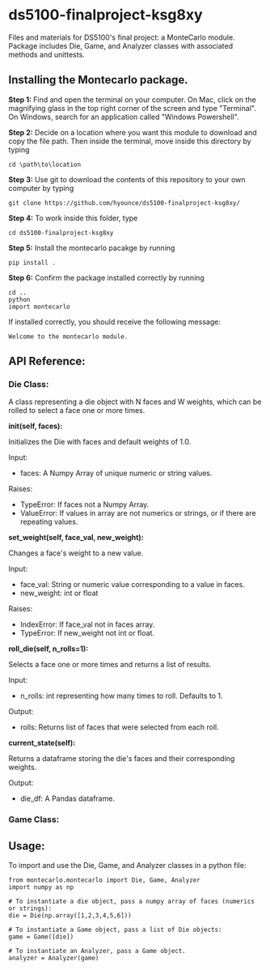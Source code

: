 # ds5100-finalproject-ksg8xy
Files and materials for DS5100's final project: a MonteCarlo module. Package includes Die, Game, and Analyzer classes with associated methods and unittests. 

## Installing the Montecarlo package. 
**Step 1:** Find and open the terminal on your computer. On Mac, click on the magnifying glass in the top right corner of the screen and type "Terminal". On Windows, search for an application called "Windows Powershell".

**Step 2:** Decide on a location where you want this module to download and copy the file path. Then inside the terminal, move inside this directory by typing
```
cd \path\to\location
```
**Step 3:** Use git to download the contents of this repository to your own computer by typing
```
git clone https://github.com/hyounce/ds5100-finalproject-ksg8xy/
```
**Step 4:** To work inside this folder, type
```
cd ds5100-finalproject-ksg8xy
```
**Step 5:** Install the montecarlo pacakge by running
```
pip install .
```
**Step 6:** Confirm the package installed correctly by running
```
cd ..
python
import montecarlo
```
If installed correctly, you should receive the following message: 
```
Welcome to the montecarlo module.
```

## API Reference: 

### Die Class:
A class representing a die object with N faces and W weights, which can be rolled to select a face one or more times.

**__init__(self, faces):**
  
  Initializes the Die with faces and default weights of 1.0. 
  
  Input:
  - faces: A Numpy Array of unique numeric or string values. 
  
  Raises:
  - TypeError: If faces not a Numpy Array.
  - ValueError: If values in array are not numerics or strings, or if there are repeating values.

**set_weight(self, face_val, new_weight):**

  Changes a face's weight to a new value.

  Input:
  - face_val: String or numeric value corresponding to a value in faces.
  - new_weight: int or float

  Raises:
  - IndexError: If face_val not in faces array.
  - TypeError: If new_weight not int or float.

**roll_die(self, n_rolls=1):**

  Selects a face one or more times and returns a list of results.

  Input:
  - n_rolls: int representing how many times to roll. Defaults to 1.

  Output:
  - rolls: Returns list of faces that were selected from each roll.

**current_state(self):**

  Returns a dataframe storing the die's faces and their corresponding weights.

  Output:
  - die_df: A Pandas dataframe.

### Game Class: 


## Usage:
To import and use the Die, Game, and Analyzer classes in a python file: 
```
from montecarlo.montecarlo import Die, Game, Analyzer
import numpy as np

# To instantiate a die object, pass a numpy array of faces (numerics or strings):
die = Die(np.array([1,2,3,4,5,6]))

# To instantiate a Game object, pass a list of Die objects:
game = Game([die])

# To instantiate an Analyzer, pass a Game object.
analyzer = Analyzer(game)
